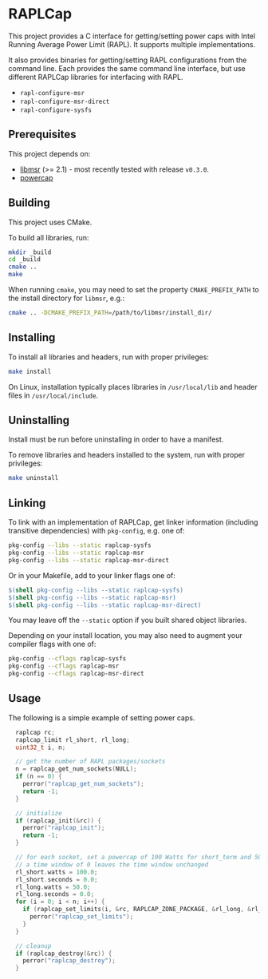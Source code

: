 # RAPLCap

This project provides a C interface for getting/setting power caps with Intel Running Average Power Limit (RAPL).
It supports multiple implementations.

It also provides binaries for getting/setting RAPL configurations from the command line.
Each provides the same command line interface, but use different RAPLCap libraries for interfacing with RAPL.
 * `rapl-configure-msr`
 * `rapl-configure-msr-direct`
 * `rapl-configure-sysfs`

## Prerequisites

This project depends on:
 * [libmsr](https://github.com/LLNL/libmsr/) (>= 2.1) - most recently tested with release `v0.3.0`.
 * [powercap](https://github.com/powercap/powercap)

## Building

This project uses CMake.

To build all libraries, run:

``` sh
mkdir _build
cd _build
cmake ..
make
```

When running `cmake`, you may need to set the property `CMAKE_PREFIX_PATH` to the install directory for `libmsr`, e.g.:

``` sh
cmake .. -DCMAKE_PREFIX_PATH=/path/to/libmsr/install_dir/
```

## Installing

To install all libraries and headers, run with proper privileges:

``` sh
make install
```

On Linux, installation typically places libraries in `/usr/local/lib` and header files in `/usr/local/include`.

## Uninstalling

Install must be run before uninstalling in order to have a manifest.

To remove libraries and headers installed to the system, run with proper privileges:

``` sh
make uninstall
```

## Linking

To link with an implementation of RAPLCap, get linker information (including transitive dependencies) with `pkg-config`, e.g. one of:

``` sh
pkg-config --libs --static raplcap-sysfs
pkg-config --libs --static raplcap-msr
pkg-config --libs --static raplcap-msr-direct
```

Or in your Makefile, add to your linker flags one of:

``` Makefile
$(shell pkg-config --libs --static raplcap-sysfs)
$(shell pkg-config --libs --static raplcap-msr)
$(shell pkg-config --libs --static raplcap-msr-direct)
```

You may leave off the `--static` option if you built shared object libraries.

Depending on your install location, you may also need to augment your compiler flags with one of:

``` sh
pkg-config --cflags raplcap-sysfs
pkg-config --cflags raplcap-msr
pkg-config --cflags raplcap-msr-direct
```

## Usage

The following is a simple example of setting power caps.

``` C
  raplcap rc;
  raplcap_limit rl_short, rl_long;
  uint32_t i, n;

  // get the number of RAPL packages/sockets
  n = raplcap_get_num_sockets(NULL);
  if (n == 0) {
    perror("raplcap_get_num_sockets");
    return -1;
  }

  // initialize
  if (raplcap_init(&rc)) {
    perror("raplcap_init");
    return -1;
  }

  // for each socket, set a powercap of 100 Watts for short_term and 50 Watts for long_term constraints
  // a time window of 0 leaves the time window unchanged
  rl_short.watts = 100.0;
  rl_short.seconds = 0.0;
  rl_long.watts = 50.0;
  rl_long.seconds = 0.0;
  for (i = 0; i < n; i++) {
    if (raplcap_set_limits(i, &rc, RAPLCAP_ZONE_PACKAGE, &rl_long, &rl_short)) {
      perror("raplcap_set_limits");
    }
  }

  // cleanup
  if (raplcap_destroy(&rc)) {
    perror("raplcap_destroy");
  }
```
